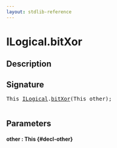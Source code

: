 ```yaml
---
layout: stdlib-reference
---
```


# ILogical\.bitXor

## Description





## Signature 

<pre>
This <a href="/stdlib-reference/interfaces/ILogical/index" class="code_type">ILogical</a>.<a href="/stdlib-reference/interfaces/ILogical/bitXor">bitXor</a>(This <span class='code_param'>other</span>);

</pre>

## Parameters

#### other  : This {#decl-other}

